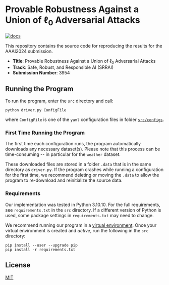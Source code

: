 # Provable Robustness Against a Union of $\ell_0$ Adversarial Attacks

[![docs](https://img.shields.io/badge/license-MIT-blue.svg)](https://github.com/aaai2024/feature-partition/blob/main/LICENSE)

This repository contains the source code for reproducing the results for the AAAI2024 submission.

* **Title**: Provable Robustness Against a Union of $\ell_0$ Adversarial Attacks
* **Track**: Safe, Robust, and Responsible AI (SRRAI)
* **Submission Number**: 3954

## Running the Program

To run the program, enter the `src` directory and call:

`python driver.py ConfigFile`

where `ConfigFile` is one of the `yaml` configuration files in folder [`src/configs`](src/configs). 

### First Time Running the Program

The first time each configuration runs, the program automatically downloads any necessary dataset(s).  Please note that this process can be time-consuming -- in particular for the `weather` dataset.

These downloaded files are stored in a folder `.data` that is in the same directory as `driver.py`.  If the program crashes while running a configuration for the first time, we recommend deleting or moving the `.data` to allow the program to re-download and reinitialize the source data.

### Requirements

Our implementation was tested in Python&nbsp;3.10.10.  For the full requirements, see `requirements.txt` in the `src` directory.  If a different version of Python is used, some package settings in `requirements.txt` may need to change.

We recommend running our program in a [virtual environment](https://docs.python.org/3/tutorial/venv.html).  Once your virtual environment is created and *active*, run the following in the `src` directory:

```
pip install --user --upgrade pip
pip install -r requirements.txt
```

## License

[MIT](https://github.com/aaai2024/feature-partition/blob/main/LICENSE)
